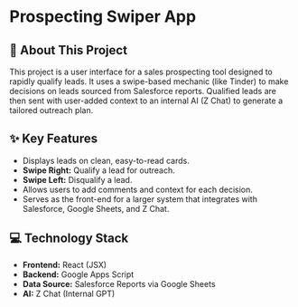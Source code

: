 # Prospecting Swiper App

## 🚀 About This Project

This project is a user interface for a sales prospecting tool designed to rapidly qualify leads. It uses a swipe-based mechanic (like Tinder) to make decisions on leads sourced from Salesforce reports. Qualified leads are then sent with user-added context to an internal AI (Z Chat) to generate a tailored outreach plan.

## ✨ Key Features

* Displays leads on clean, easy-to-read cards.
* **Swipe Right:** Qualify a lead for outreach.
* **Swipe Left:** Disqualify a lead.
* Allows users to add comments and context for each decision.
* Serves as the front-end for a larger system that integrates with Salesforce, Google Sheets, and Z Chat.

## 💻 Technology Stack

* **Frontend:** React (JSX)
* **Backend:** Google Apps Script
* **Data Source:** Salesforce Reports via Google Sheets
* **AI:** Z Chat (Internal GPT)
